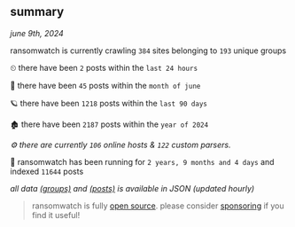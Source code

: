 
## summary
_june 9th, 2024_

ransomwatch is currently crawling `384` sites belonging to `193` unique groups

⏲ there have been `2` posts within the `last 24 hours`

🦈 there have been `45` posts within the `month of june`

🪐 there have been `1218` posts within the `last 90 days`

🏚 there have been `2187` posts within the `year of 2024`

_⚙️ there are currently `106` online hosts & `122` custom parsers._

🦕 ransomwatch has been running for `2 years, 9 months and 4 days` and indexed `11644` posts

_all data  [(groups)](http://ransomwhat.telemetry.ltd/groups) and [(posts)](http://ransomwhat.telemetry.ltd/posts) is available in JSON (updated hourly)_

> ransomwatch is fully [open source](https://github.com/joshhighet/ransomwatch#ransomwatch--). please consider [sponsoring](https://github.com/sponsors/joshhighet) if you find it useful!
